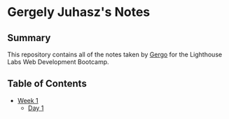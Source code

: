 # Gergely Juhasz's Notes

## Summary

This repository contains all of the notes taken by [Gergo](https://github.com/venetrius) for the Lighthouse Labs Web Development Bootcamp.

## Table of Contents

* [Week 1](/Week_1)
  * [Day 1](/Week_1/Day_1)